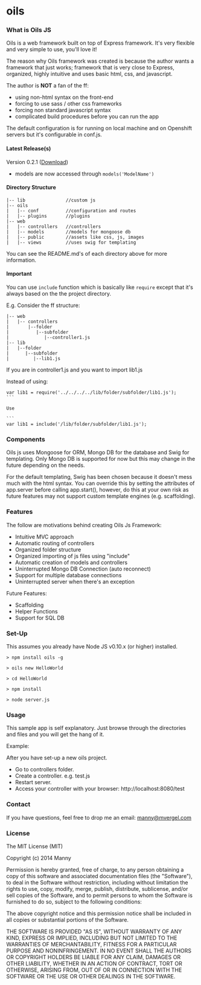 oils
======

### What is Oils JS

Oils is a web framework built on top of Express framework. It's very flexible and very simple to use, you'll love it!

The reason why Oils framework was created is because the author wants a framework that just works; framework that is very close to Express, organized, highly intuitive and uses basic html, css, and javascript.

The author is **NOT** a fan of the ff:

* using non-html syntax on the front-end
* forcing to use sass / other css frameworks
* forcing non standard javascript syntax
* complicated build procedures before you can run the app

The default configuration is for running on local machine and on Openshift servers but it's configurable in conf.js.

#### Latest Release(s)

Version 0.2.1 ([Download](https://github.com/mannyvergel/oils-js/archive/v0.2.1.zip))
* models are now accessed through ```models('ModelName')```

#### Directory Structure

    |-- lib               //custom js
    |-- oils          
    |   |-- conf          //configuration and routes    
    |   |-- plugins       //plugins   
    |-- web          
    |   |-- controllers   //controllers    
    |   |-- models        //models for mongoose db  
    |   |-- public        //assets like css, js, images
    |   |-- views         //uses swig for templating


You can see the README.md's of each directory above for more information.

#### Important
You can use ```include``` function which is basically like ```require``` except that it's always based on the the project directory.

E.g. Consider the ff structure:

    |-- web          
    |   |-- controllers  
    |       |--folder
    |          |--subfolder
    |             |--controller1.js    
    |-- lib
    |   |--folder
    |      |--subfolder
    |         |--lib1.js  
    
    

If you are in controller1.js and you want to import lib1.js

Instead of using:

````
var lib1 = require('../../../../lib/folder/subfolder/lib1.js');
```

Use 

```
var lib1 = include('/lib/folder/subfolder/lib1.js');
````


### Components
Oils js uses Mongoose for ORM, Mongo DB for the database and Swig for templating. Only Mongo DB is supported for now but this may change in the future depending on the needs.

For the default templating, Swig has been chosen because it doesn't mess much with the html syntax. You can override this by setting the attributes of app.server before calling app.start(), however, do this at your own risk as future features may not support custom template engines (e.g. scaffolding).

### Features

The follow are motivations behind creating Oils Js Framework:

+ Intuitive MVC approach
+ Automatic routing of controllers
+ Organized folder structure
+ Organized importing of js files using "include"
+ Automatic creation of models and controllers
+ Uninterrupted Mongo DB Connection (auto reconnect)
+ Support for multiple database connections
+ Uninterrupted server when there's an exception

Future Features:

+ Scaffolding
+ Helper Functions
+ Support for SQL DB

### Set-Up

This assumes you already have Node JS v0.10.x (or higher) installed.

```
> npm install oils -g

> oils new HelloWorld

> cd HelloWorld

> npm install

> node server.js
```

### Usage

This sample app is self explanatory. Just browse through the directories and files and you will get the hang of it.

Example:

After you have set-up a new oils project. 

* Go to controllers folder.
* Create a controller. e.g. test.js
* Restart server.
* Access your controller with your browser: http://localhost:8080/test

### Contact

If you have questions, feel free to drop me an email: manny@mvergel.com

### License

The MIT License (MIT)

Copyright (c) 2014 Manny

Permission is hereby granted, free of charge, to any person obtaining a copy of
this software and associated documentation files (the "Software"), to deal in
the Software without restriction, including without limitation the rights to
use, copy, modify, merge, publish, distribute, sublicense, and/or sell copies of
the Software, and to permit persons to whom the Software is furnished to do so,
subject to the following conditions:

The above copyright notice and this permission notice shall be included in all
copies or substantial portions of the Software.

THE SOFTWARE IS PROVIDED "AS IS", WITHOUT WARRANTY OF ANY KIND, EXPRESS OR
IMPLIED, INCLUDING BUT NOT LIMITED TO THE WARRANTIES OF MERCHANTABILITY, FITNESS
FOR A PARTICULAR PURPOSE AND NONINFRINGEMENT. IN NO EVENT SHALL THE AUTHORS OR
COPYRIGHT HOLDERS BE LIABLE FOR ANY CLAIM, DAMAGES OR OTHER LIABILITY, WHETHER
IN AN ACTION OF CONTRACT, TORT OR OTHERWISE, ARISING FROM, OUT OF OR IN
CONNECTION WITH THE SOFTWARE OR THE USE OR OTHER DEALINGS IN THE SOFTWARE.
